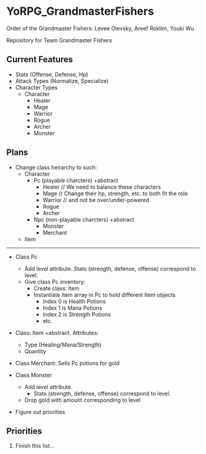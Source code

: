 # YoRPG_GrandmasterFishers

Order of the Grandmaster Fishers:
Levee Olevsky, Areef Roktim, Youki Wu

Repository for Team Grandmaster Fishers

## Current Features 

* Stats (Offense, Defense, Hp)
* Attack Types (Normalize, Specialize)
* Character Types
  * Character
    * Healer
    * Mage
    * Warrior
    * Rogue
    * Archer
    * Monster

## Plans

* Change class heirarchy to such:
  * Character
    * Pc (playable charcters) +abstract
      * Healer 	   // We need to balance these characters
      * Mage	   // Change their hp, strength, etc. to both fit the role
      * Warrior	   // and not be over/under-powered
      * Rogue
      * Archer
    * Npc (non-playable charcters) +abstract
      * Monster
      * Merchant
  * Item
---
* Class Pc
  * Add level attribute. Stats (strength, defense, offense) correspond to level.
  * Give class Pc inventory:
    * Create class: Item
    * Instantiate Item array in Pc to hold different Item objects
      * Index 0 is Health Potions
      * Index 1 is Mana Potions
      * Index 2 is Strength Potions
      * etc.

* Class: Item +abstract. Attributes:
  * Type (Healing/Mana/Strength)
  * Quantity

* Class Merchant: Sells Pc potions for gold

* Class Monster
  * Add level attribute.
    * Stats (strength, defense, offense) correspond to level.
  * Drop gold with amount corresponding to level

* Figure out priorities

## Priorities

1. Finish this list...

